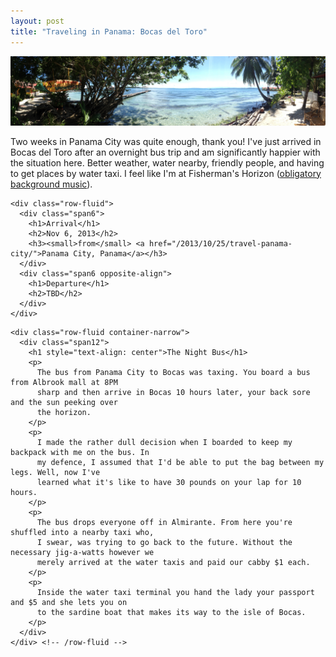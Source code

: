 ```yaml
---
layout: post
title: "Traveling in Panama: Bocas del Toro"
---
```


<div class="page narrow-top-space">
<p><img src="/gfx/bocas.jpg" /></p>
<div class="container-narrow">
<p>
  Two weeks in Panama City was quite enough, thank you! I've just arrived in Bocas del Toro after an
  overnight bus trip and am significantly happier with the situation here. Better weather, water
  nearby, friendly people, and having to get places by water taxi. I feel like I'm at Fisherman's
  Horizon (<a href="http://www.youtube.com/watch?v=ZLwtYlaqWaU">obligatory background music</a>).
</p>
</div>
</div>

<div class="page">
  <div class="container">
    
    <div class="row-fluid">
      <div class="span6">
        <h1>Arrival</h1>
        <h2>Nov 6, 2013</h2>
        <h3><small>from</small> <a href="/2013/10/25/travel-panama-city/">Panama City, Panama</a></h3>
      </div>
      <div class="span6 opposite-align">
        <h1>Departure</h1>
        <h2>TBD</h2>
      </div>
    </div>

  </div> <!-- /container -->
</div>

<div id="overnightbus" class="page lessons_grey">
  <div class="container">
    
    <div class="row-fluid container-narrow">
      <div class="span12">
        <h1 style="text-align: center">The Night Bus</h1>
        <p>
          The bus from Panama City to Bocas was taxing. You board a bus from Albrook mall at 8PM
          sharp and then arrive in Bocas 10 hours later, your back sore and the sun peeking over
          the horizon.
        </p>
        <p>
          I made the rather dull decision when I boarded to keep my backpack with me on the bus. In
          my defence, I assumed that I'd be able to put the bag between my legs. Well, now I've
          learned what it's like to have 30 pounds on your lap for 10 hours.
        </p>
        <p>
          The bus drops everyone off in Almirante. From here you're shuffled into a nearby taxi who,
          I swear, was trying to go back to the future. Without the necessary jig-a-watts however we
          merely arrived at the water taxis and paid our cabby $1 each.
        </p>
        <p>
          Inside the water taxi terminal you hand the lady your passport and $5 and she lets you on
          to the sardine boat that makes its way to the isle of Bocas.
        </p>
      </div>
    </div> <!-- /row-fluid -->

  </div> <!-- /container -->
</div> <!-- /#overnightbus -->
